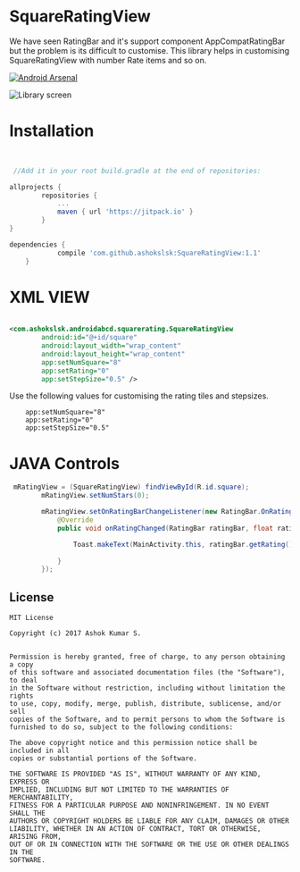 # **SquareRatingView**

We have seen RatingBar and it's support component AppCompatRatingBar but the problem is its difficult to customise. This library helps in customising SquareRatingView with number Rate items and so on. 

[![Android Arsenal]( https://img.shields.io/badge/Android%20Arsenal-SquareRatingView-green.svg?style=flat )]( https://android-arsenal.com/details/1/6420 )

![Library screen](https://github.com/ashokslsk/SquareRatingView/blob/master/screens/Animated.gif)


# Installation

```gradle

 
 //Add it in your root build.gradle at the end of repositories:

allprojects {
		repositories {
			...
			maven { url 'https://jitpack.io' }
		}
}

dependencies {
	        compile 'com.github.ashokslsk:SquareRatingView:1.1'
	}

```

# XML VIEW

```xml
 
<com.ashokslsk.androidabcd.squarerating.SquareRatingView
        android:id="@+id/square"
        android:layout_width="wrap_content"
        android:layout_height="wrap_content"
        app:setNumSquare="8"
        app:setRating="0"
        app:setStepSize="0.5" />

```

Use the following values for customising the rating tiles and stepsizes. 

        app:setNumSquare="8"
        app:setRating="0"
        app:setStepSize="0.5"

# JAVA Controls

```java
 mRatingView = (SquareRatingView) findViewById(R.id.square);
        mRatingView.setNumStars(0);

        mRatingView.setOnRatingBarChangeListener(new RatingBar.OnRatingBarChangeListener() {
            @Override
            public void onRatingChanged(RatingBar ratingBar, float rating, boolean fromUser) {

                Toast.makeText(MainActivity.this, ratingBar.getRating()+"", Toast.LENGTH_SHORT).show();
                
            }
        });

```



## **License**

```
MIT License

Copyright (c) 2017 Ashok Kumar S.


Permission is hereby granted, free of charge, to any person obtaining a copy
of this software and associated documentation files (the "Software"), to deal
in the Software without restriction, including without limitation the rights
to use, copy, modify, merge, publish, distribute, sublicense, and/or sell
copies of the Software, and to permit persons to whom the Software is
furnished to do so, subject to the following conditions:

The above copyright notice and this permission notice shall be included in all
copies or substantial portions of the Software.

THE SOFTWARE IS PROVIDED "AS IS", WITHOUT WARRANTY OF ANY KIND, EXPRESS OR
IMPLIED, INCLUDING BUT NOT LIMITED TO THE WARRANTIES OF MERCHANTABILITY,
FITNESS FOR A PARTICULAR PURPOSE AND NONINFRINGEMENT. IN NO EVENT SHALL THE
AUTHORS OR COPYRIGHT HOLDERS BE LIABLE FOR ANY CLAIM, DAMAGES OR OTHER
LIABILITY, WHETHER IN AN ACTION OF CONTRACT, TORT OR OTHERWISE, ARISING FROM,
OUT OF OR IN CONNECTION WITH THE SOFTWARE OR THE USE OR OTHER DEALINGS IN THE
SOFTWARE.

```
